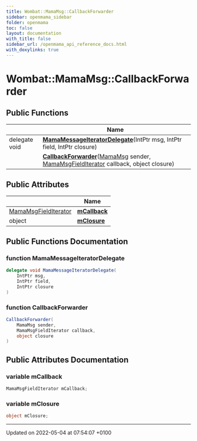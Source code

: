 ```yaml
---
title: Wombat::MamaMsg::CallbackForwarder
sidebar: openmama_sidebar
folder: openmama
toc: false
layout: documentation
with_title: false
sidebar_url: /openmama_api_reference_docs.html
with_doxylinks: true
---
```


# Wombat::MamaMsg::CallbackForwarder





## Public Functions

|                | Name           |
| -------------- | -------------- |
| delegate void | **[MamaMessageIteratorDelegate](classWombat_1_1MamaMsg_1_1CallbackForwarder.html#function-mamamessageiteratordelegate)**(IntPtr msg, IntPtr field, IntPtr closure) |
| | **[CallbackForwarder](classWombat_1_1MamaMsg_1_1CallbackForwarder.html#function-callbackforwarder)**([MamaMsg](classWombat_1_1MamaMsg.html) sender, [MamaMsgFieldIterator](interfaceWombat_1_1MamaMsgFieldIterator.html) callback, object closure) |

## Public Attributes

|                | Name           |
| -------------- | -------------- |
| [MamaMsgFieldIterator](interfaceWombat_1_1MamaMsgFieldIterator.html) | **[mCallback](classWombat_1_1MamaMsg_1_1CallbackForwarder.html#variable-mcallback)**  |
| object | **[mClosure](classWombat_1_1MamaMsg_1_1CallbackForwarder.html#variable-mclosure)**  |

## Public Functions Documentation

### function MamaMessageIteratorDelegate

```csharp
delegate void MamaMessageIteratorDelegate(
    IntPtr msg,
    IntPtr field,
    IntPtr closure
)
```


### function CallbackForwarder

```csharp
CallbackForwarder(
    MamaMsg sender,
    MamaMsgFieldIterator callback,
    object closure
)
```


## Public Attributes Documentation

### variable mCallback

```csharp
MamaMsgFieldIterator mCallback;
```


### variable mClosure

```csharp
object mClosure;
```


-------------------------------

Updated on 2022-05-04 at 07:54:07 +0100